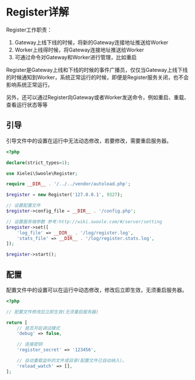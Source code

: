 # Register详解

Register工作职责：

1. Gateway上线下线的时候，将新的Gateway连接地址推送给Worker
2. Worker上线得时候，将Gateway连接地址推送给Worker
3. 可通过命令对Gateway和Worker进行管理，比如重启

Register是Gateway上线和下线的时候的事件广播员，仅仅当Gateway上线下线的时候通知到Worker，系统正常运行的时候，即便是Register服务关闭，也不会影响系统正常运行。

另外，还可以通过Register向Gateway或者Worker发送命令，例如重启、重载、查看运行状态等等

## 引导

引导文件中的设置在运行中无法动态修改，若要修改，需要重启服务器。

``` php
<?php

declare(strict_types=1);

use Xielei\Swoole\Register;

require __DIR__ . '/../../vendor/autoload.php';

$register = new Register('127.0.0.1', 9327);

// 设置配置文件
$register->config_file = __DIR__ . '/config.php';

// 设置服务端参数 参考:http://wiki.swoole.com/#/server/setting
$register->set([
    'log_file' => __DIR__ . '/log/register.log',
    'stats_file' => __DIR__ . '/log/register.stats.log',
]);

$register->start();

```

## 配置

配置文件中的设置可以在运行中动态修改，修改后立即生效，无须重启服务器。

``` php
<?php

// 配置文件修改后立即生效(无须重启服务器)

return [
    // 是否开启调试模式
    'debug' => false,

    // 连接密钥
    'register_secret' => '123456',

    // 自动重载监听的文件或目录(配置文件已自动纳入)。
    'reload_watch' => [],
];


```
